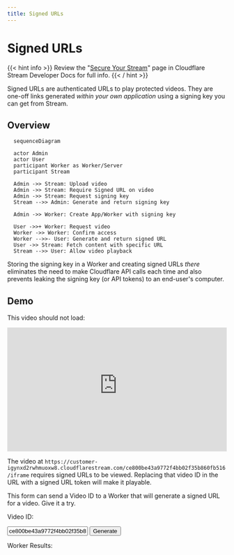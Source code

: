 ```yaml
---
title: Signed URLs
---
```


# Signed URLs

{{< hint info >}}
Review the "[Secure Your Stream](https://developers.cloudflare.com/stream/viewing-videos/securing-your-stream/#option-2-generating-signed-tokens-without-calling-the-token-endpoint)"
page in Cloudflare Stream Developer Docs for full info.
{{< / hint >}}

Signed URLs are authenticated URLs to play protected videos.
They are one-off links generated _within your own application_ using a signing
key you can get from Stream.

## Overview

``` mermaid
  sequenceDiagram

  actor Admin
  actor User
  participant Worker as Worker/Server
  participant Stream

  Admin ->> Stream: Upload video
  Admin ->> Stream: Require Signed URL on video
  Admin ->> Stream: Request signing key
  Stream -->> Admin: Generate and return signing key

  Admin ->> Worker: Create App/Worker with signing key

  User ->>+ Worker: Request video
  Worker ->> Worker: Confirm access
  Worker -->>- User: Generate and return signed URL
  User ->> Stream: Fetch content with specific URL
  Stream -->> User: Allow video playback
```

Storing the signing key in a Worker and creating signed URLs _there_ eliminates
the need to make Cloudflare API calls each time and also prevents leaking the
signing key (or API tokens) to an end-user's computer.

## Demo

This video should not load:

<div style="position: relative; padding-top: 56.25%;">
  <iframe
    id="player_iframe"
    src="https://customer-igynxd2rwhmuoxw8.cloudflarestream.com/ce800be43a9772f4bb02f35b860fb516/iframe"
    loading="lazy"
    style="border: none; position: absolute; top: 0; left: 0; height: 100%; width: 100%;"
    allow="accelerometer; gyroscope; autoplay; encrypted-media; picture-in-picture;"
    allowfullscreen="true"
  ></iframe>
</div>

The video at `https://customer-igynxd2rwhmuoxw8.cloudflarestream.com/ce800be43a9772f4bb02f35b860fb516/iframe`
requires signed URLs to be viewed. Replacing that video ID in the URL with a signed
URL token will make it playable.

This form can send a Video ID to a Worker that will generate a signed URL for a
video. Give it a try.

<div>
  <form>
    <p>Video ID:</p>
    <input type="text" id="video_id" value="ce800be43a9772f4bb02f35b860fb516" />
    <input type="submit" id="submit" value="Generate" />
    <p>Worker Results:</p>
    <pre id="output" style="word-wrap: break-word; overflow-x: hidden; white-space: break-spaces;"></pre>
    <p id="explainer"></p>
  </form>

  <script>
    document.getElementById('submit').addEventListener('click', async (e) => {
      e.preventDefault();

      const response = await fetch('/api/getSignedURL', {
        method: 'POST',
        headers: {'Content-Type': 'application/json'},
        body: JSON.stringify({video_id: document.getElementById('video_id').value}),
      });

      if (response.ok) {
        const output = await response.json();
        const newSrc = `https://customer-igynxd2rwhmuoxw8.cloudflarestream.com/${output.token}/iframe`;

        document.getElementById('player_iframe').src = newSrc;
        document.getElementById('output').innerText = `>> TOKEN:\n${output.token}\n\n>> NEW EMBED SOURCE:\n${newSrc}`;
        document.getElementById('explainer').innerText = `Player embed code has been updated with the signed token. Look at the player again, it should be working now.`;
      } else {
        document.getElementById('explainer').innerText = 'Could not get a signed token; this demo may be broken.';
      }

    });
  </script>
</div>

